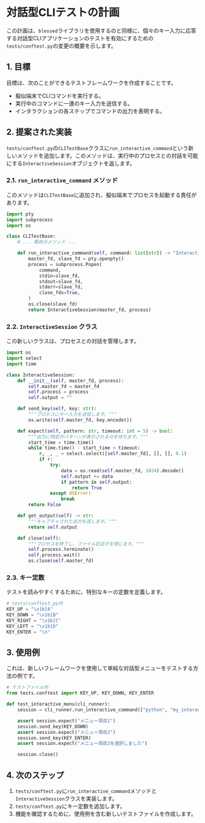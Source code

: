 # 対話型CLIテストの計画

この計画は、`blessed`ライブラリを使用するのと同様に、個々のキー入力に応答する対話型CLIアプリケーションのテストを有効にするための`tests/conftest.py`の変更の概要を示します。

## 1. 目標

目標は、次のことができるテストフレームワークを作成することです。
- 擬似端末でCLIコマンドを実行する。
- 実行中のコマンドに一連のキー入力を送信する。
- インタラクションの各ステップでコマンドの出力を表明する。

## 2. 提案された実装

`tests/conftest.py`の`CLITestBase`クラスに`run_interactive_command`という新しいメソッドを追加します。このメソッドは、実行中のプロセスとの対話を可能にする`InteractiveSession`オブジェクトを返します。

### 2.1. `run_interactive_command` メソッド

このメソッドは`CLITestBase`に追加され、擬似端末でプロセスを起動する責任があります。

```python
import pty
import subprocess
import os

class CLITestBase:
    # ... 既存のメソッド ...

    def run_interactive_command(self, command: list[str]) -> "InteractiveSession":
        master_fd, slave_fd = pty.openpty()
        process = subprocess.Popen(
            command,
            stdin=slave_fd,
            stdout=slave_fd,
            stderr=slave_fd,
            close_fds=True,
        )
        os.close(slave_fd)
        return InteractiveSession(master_fd, process)
```

### 2.2. `InteractiveSession` クラス

この新しいクラスは、プロセスとの対話を管理します。

```python
import os
import select
import time

class InteractiveSession:
    def __init__(self, master_fd, process):
        self.master_fd = master_fd
        self.process = process
        self.output = ""

    def send_key(self, key: str):
        """プロセスにキー入力を送信します。"""
        os.write(self.master_fd, key.encode())

    def expect(self, pattern: str, timeout: int = 5) -> bool:
        """出力に特定のパターンが表示されるのを待ちます。"""
        start_time = time.time()
        while time.time() - start_time < timeout:
            r, _, _ = select.select([self.master_fd], [], [], 0.1)
            if r:
                try:
                    data = os.read(self.master_fd, 1024).decode()
                    self.output += data
                    if pattern in self.output:
                        return True
                except OSError:
                    break
        return False

    def get_output(self) -> str:
        """キャプチャされた出力を返します。"""
        return self.output

    def close(self):
        """プロセスを終了し、ファイル記述子を閉じます。"""
        self.process.terminate()
        self.process.wait()
        os.close(self.master_fd)

```

### 2.3. キー定数

テストを読みやすくするために、特別なキーの定数を定義します。

```python
# tests/conftest.py内
KEY_UP = "\x1b[A"
KEY_DOWN = "\x1b[B"
KEY_RIGHT = "\x1b[C"
KEY_LEFT = "\x1b[D"
KEY_ENTER = "\n"
```

## 3. 使用例

これは、新しいフレームワークを使用して単純な対話型メニューをテストする方法の例です。

```python
# テストファイル内
from tests.conftest import KEY_UP, KEY_DOWN, KEY_ENTER

def test_interactive_menu(cli_runner):
    session = cli_runner.run_interactive_command(["python", "my_interactive_app.py"])

    assert session.expect("メニュー項目1")
    session.send_key(KEY_DOWN)
    assert session.expect("メニュー項目2")
    session.send_key(KEY_ENTER)
    assert session.expect("メニュー項目2を選択しました")

    session.close()
```

## 4. 次のステップ

1.  `tests/conftest.py`に`run_interactive_command`メソッドと`InteractiveSession`クラスを実装します。
2.  `tests/conftest.py`にキー定数を追加します。
3.  機能を確認するために、使用例を含む新しいテストファイルを作成します。